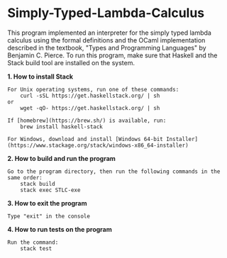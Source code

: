 # Simply-Typed-Lambda-Calculus

This program implemented an interpreter for the simply typed lambda calculus using 
the formal definitions and the OCaml implementation described in the textbook, 
"Types and Programming Languages" by Benjamin C. Pierce. To run this program, make 
sure that Haskell and the Stack build tool are installed on the system. 

**1. How to install Stack**

    For Unix operating systems, run one of these commands:  
        curl -sSL https://get.haskellstack.org/ | sh  
    or   
        wget -qO- https://get.haskellstack.org/ | sh  

    If [homebrew](https://brew.sh/) is available, run:  
        brew install haskell-stack  
      
    For Windows, download and install [Windows 64-bit Installer](https://www.stackage.org/stack/windows-x86_64-installer)  

**2. How to build and run the program**

    Go to the program directory, then run the following commands in the same order:  
        stack build  
        stack exec STLC-exe  

**3. How to exit the program**

    Type "exit" in the console

**4. How to run tests on the program**

    Run the command:  
        stack test
